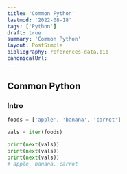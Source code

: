 ```yaml
---
title: 'Common Python'
lastmod: '2022-08-18'
tags: ['Python']
draft: true
summary: 'Common Python'
layout: PostSimple
bibliography: references-data.bib
canonicalUrl:
---
```


## Common Python

### Intro

```python
foods = ['apple', 'banana', 'carrot']

vals = iter(foods)

print(next(vals))
print(next(vals))
print(next(vals))
# apple, banana, carrot
```
